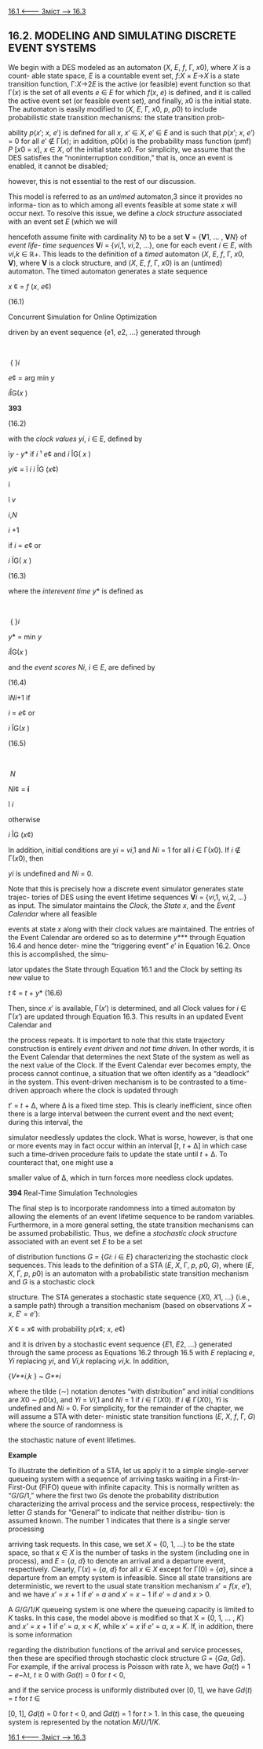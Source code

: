 [16.1 <--- ](16_1.md) [   Зміст   ](README.md) [--> 16.3](16_3.md)

## 16.2. MODELING AND SIMULATING DISCRETE EVENT SYSTEMS

We begin with a DES modeled as an automaton (*X*, *E*, *f*, Γ, *x*0), where *X* is a count- able state space, *E* is a countable event set, *f*:*X* × *E*→*X* is a state transition function, Γ:*X*→2*E* is the active (or feasible) event function so that Γ(*x*) is the set of all events *e* ∈ *E* for which *f*(*x*, *e*) is defined, and it is called the active event set (or feasible event set), and finally, *x*0 is the initial state. The automaton is easily modified to (*X*, *E*, Γ, *x*0, *p*, *p*0) to include probabilistic state transition mechanisms: the state transition prob-

ability *p*(*x*′; *x*, *e*′) is defined for all *x*, *x*′ ∈ *X*, *e*′ ∈ *E* and is such that *p*(*x*′; *x*, *e*′) = 0 for all *e*′ ∉ Γ(*x*); in addition, *p*0(*x*) is the probability mass function (pmf) *P* [*x*0 = *x*], *x* ∈ *X*, of the initial state *x*0. For simplicity, we assume that the DES satisfies the “noninterruption condition,” that is, once an event is enabled, it cannot be disabled;

however, this is not essential to the rest of our discussion.

This model is referred to as an *untimed* automaton,3 since it provides no informa- tion as to which among all events feasible at some state *x* will occur next. To resolve this issue, we define a *clock structure* associated with an event set *E* (which we will

hencefoth assume finite with cardinality *N*) to be a set **V** = {**V**1, … , **V***N*} of *event life- time sequences* **V***i* = {*vi*,1, *vi*,2, …}, one for each event *i* ∈ *E*, with *vi*,*k* ∈ ℝ+. This leads to the definition of a *timed* automaton (*X*, *E*, *f*, Γ, *x*0, **V**), where **V** is a clock structure, and (*X*, *E*, *f*, Γ, *x*0) is an (untimed) automaton. The timed automaton generates a state sequence



*x* ¢ = *f* (*x*, *e*¢)





(16.1)



Concurrent Simulation for Online Optimization

 

driven by an event sequence {*e*1, *e*2, …} generated through

 

​        

​        { }*i*        



*e*¢ = arg min *y*



*i*ÎG(*x* )



**393**

 

 

 

(16.2)



 

with the *clock values yi*, *i* ∈ *E*, defined by

ì*y* - *y**    if  *i* ¹ *e*¢ and *i* ÎG( *x* )

*yi*¢ = ï *i*                                                  *i* ÎG (*x*¢)



í

 î *v*





 

*i*,*N*





 

 

*i* +1



if   *i* = *e*¢ or



*i* ÏG( *x* )



(16.3)



 



where the *interevent time y** is defined as

 

​     

​        { }*i*        



*y** = min *y*



*i*ÎG(*x* )

and the *event scores Ni*, *i* ∈ *E*, are defined by



 

 

(16.4)



ì*Ni*+1    if



*i* = *e*¢ or



*i* ÏG(*x* )





(16.5)



​     

​        *N*        



*Ni*¢ = **í**



î *i*





otherwise



*i* ÎG (*x*¢)



In addition, initial conditions are *yi* = *vi*,1 and *Ni* = 1 for all *i* ∈ Γ(*x*0). If *i* ∉ Γ(*x*0), then

*yi* is undefined and *Ni* = 0.

Note that this is precisely how a discrete event simulator generates state trajec- tories of DES using the event lifetime sequences **V***i* = {*vi*,1, *vi*,2, …} as input. The simulator maintains the *Clock*, the *State x*, and the *Event Calendar* where all feasible

events at state *x* along with their clock values are maintained. The entries of the Event Calendar are ordered so as to determine *y**** through Equation 16.4 and hence deter- mine the “triggering event” *e*′ in Equation 16.2. Once this is accomplished, the simu-

lator updates the State through Equation 16.1 and the Clock by setting its new value to

 

*t* ¢ = *t* + *y**                            (16.6)

Then, since *x*′ is available, Γ(*x*′) is determined, and all Clock values for *i* ∈ Γ(*x*′) are updated through Equation 16.3. This results in an updated Event Calendar and

the process repeats. It is important to note that this state trajectory construction is entirely *event driven* and *not time driven*. In other words, it is the Event Calendar that determines the next State of the system as well as the next value of the Clock. If the Event Calendar ever becomes empty, the process cannot continue, a situation that we often identify as a “deadlock” in the system. This event-driven mechanism is to be contrasted to a time-driven approach where the clock is updated through

*t*′ = *t* + ∆, where ∆ is a fixed time step. This is clearly inefficient, since often there is a large interval between the current event and the next event; during this interval, the

simulator needlessly updates the clock. What is worse, however, is that one or more events may in fact occur within an interval [*t*, *t* + ∆] in which case such a time-driven procedure fails to update the state until *t* + ∆. To counteract that, one might use a

smaller value of ∆, which in turn forces more needless clock updates.



**394**                                       Real-Time Simulation Technologies

 

The final step is to incorporate randomness into a timed automaton by allowing the elements of an event lifetime sequence to be random variables. Furthermore, in a more general setting, the state transition mechanisms can be assumed probabilistic. Thus, we define a *stochastic clock structure* associated with an event set *E* to be a set

of distribution functions *G* = {*Gi*: *i* ∈ *E*} characterizing the stochastic clock sequences. This leads to the definition of a STA (*E*, *X*, Γ, *p*, *p*0, *G*), where (*E*, *X*, Γ, *p*, *p*0) is an automaton with a probabilistic state transition mechanism and *G* is a stochastic clock

structure. The STA generates a stochastic state sequence {*X*0, *X*1, …} (i.e., a sample path) through a transition mechanism (based on observations *X* = *x*, *E*′ = *e*′):

*X* ¢ = *x*¢ with probability *p*(*x*¢; *x*, *e*¢)

 

and it is driven by a stochastic event sequence {*E*1, *E*2, …} generated through the same process as Equations 16.2 through 16.5 with *E* replacing *e*, *Yi* replacing *yi*, and *Vi*,*k* replacing *vi*,*k*. In addition,

 

{*V**i*,*k* } ~ *G**i*

where the tilde (∼) notation denotes “with distribution” and initial conditions are *X*0 ∼ *p*0(*x*), and *Yi* = *Vi*,1 and *Ni* = 1 if *i* ∈ Γ(*X*0). If *i* ∉ Γ(*X*0), *Yi* is undefined and *Ni* = 0. For simplicity, for the remainder of the chapter, we will assume a STA with deter- ministic state transition functions (*E*, *X*, *f*, Γ, *G*) where the source of randomness is

the stochastic nature of event lifetimes.

 

**Example**

 

To illustrate the definition of a STA, let us apply it to a simple single-server queueing system with a sequence of arriving tasks waiting in a First-In-First-Out (FIFO) queue with infinite capacity. This is normally written as “*G*/*G*/1,” where the first two *G*s denote the probability distribution characterizing the arrival process and the service process, respectively: the letter *G* stands for “General” to indicate that neither distribu- tion is assumed known. The number 1 indicates that there is a single server processing

arriving task requests. In this case, we set *X* = {0, 1, …} to be the state space, so that *x* ∈ *X* is the number of tasks in the system (including one in process), and *E* = {*a*, *d*} to denote an arrival and a departure event, respectively. Clearly, Γ(*x*) = {*a*, *d*} for all *x* ∈ *X* except for Γ(0) = {*a*}, since a departure from an empty system is infeasible. Since all state transitions are deterministic, we revert to the usual state transition mechanism *x*′ = *f*(*x*, *e*′), and we have *x*′ = *x* + 1 if *e*′ = *a* and *x*′ = *x* − 1 if *e*′ = *d* and *x* > 0.

A *G*/*G*/1/*K* queueing system is one where the queueing capacity is limited to *K* tasks. In this case, the model above is modified so that X = {0, 1, … , *K*} and *x'* = *x* + 1 if *e'* = *a*, *x* < *K*, while *x'* = *x* if *e'* = *a*, *x* = *K*. If, in addition, there is some information

regarding the distribution functions of the arrival and service processes, then these are specified through stochastic clock structure *G* = {*Ga*, *Gd*}. For example, if the arrival process is Poisson with rate λ, we have *Ga*(*t*) = 1 *− e*−λt, *t* ≥ 0 with *Ga*(*t*) = 0 for *t* < 0,

and if the service process is uniformly distributed over [0, 1], we have *Gd*(*t*) = *t* for *t* ∈

[0, 1], *Gd*(*t*) = 0 for *t* < 0, and *Gd*(*t*) = 1 for *t* > 1. In this case, the queueing system is represented by the notation *M*/*U*/1/*K*.

[16.1 <--- ](16_1.md) [   Зміст   ](README.md) [--> 16.3](16_3.md)